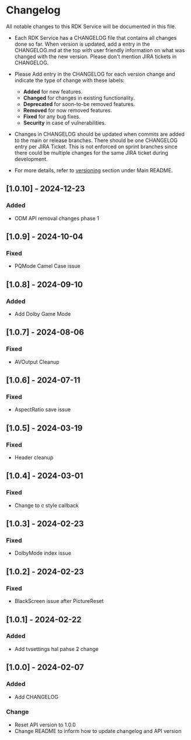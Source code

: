 # Changelog

All notable changes to this RDK Service will be documented in this file.

* Each RDK Service has a CHANGELOG file that contains all changes done so far. When version is updated, add a entry in the CHANGELOG.md at the top with user friendly information on what was changed with the new version. Please don't mention JIRA tickets in CHANGELOG. 

* Please Add entry in the CHANGELOG for each version change and indicate the type of change with these labels:
    * **Added** for new features.
    * **Changed** for changes in existing functionality.
    * **Deprecated** for soon-to-be removed features.
    * **Removed** for now removed features.
    * **Fixed** for any bug fixes.
    * **Security** in case of vulnerabilities.

* Changes in CHANGELOG should be updated when commits are added to the main or release branches. There should be one CHANGELOG entry per JIRA Ticket. This is not enforced on sprint branches since there could be multiple changes for the same JIRA ticket during development. 

* For more details, refer to [versioning](https://github.com/rdkcentral/rdkservices#versioning) section under Main README.
## [1.0.10] - 2024-12-23
### Added
- ODM API removal changes phase 1

## [1.0.9] - 2024-10-04
### Fixed
- PQMode Camel Case issue

## [1.0.8] - 2024-09-10
### Added
- Add Dolby Game Mode

## [1.0.7] - 2024-08-06
### Fixed
- AVOutput Cleanup

## [1.0.6] - 2024-07-11
### Fixed
- AspectRatio save issue

## [1.0.5] - 2024-03-19
### Fixed
- Header cleanup

## [1.0.4] - 2024-03-01
### Fixed
- Change to c style callback

## [1.0.3] - 2024-02-23
### Fixed
- DolbyMode index issue

## [1.0.2] - 2024-02-23
### Fixed
- BlackScreen issue after PictureReset

## [1.0.1] - 2024-02-22
### Added
- Add tvsettings hal pahse 2 change

## [1.0.0] - 2024-02-07
### Added
- Add CHANGELOG

### Change
- Reset API version to 1.0.0
- Change README to inform how to update changelog and API version
